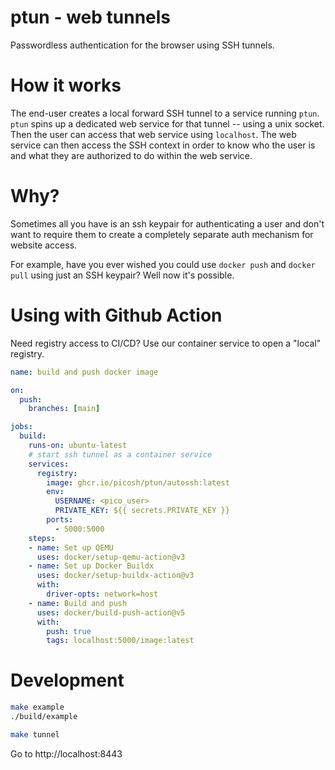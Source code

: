 # ptun - web tunnels

Passwordless authentication for the browser using SSH tunnels.

# How it works

The end-user creates a local forward SSH tunnel to a service running `ptun`.
`ptun` spins up a dedicated web service for that tunnel -- using a unix socket.
Then the user can access that web service using `localhost`. The web service can
then access the SSH context in order to know who the user is and what they are
authorized to do within the web service.

# Why?

Sometimes all you have is an ssh keypair for authenticating a user and don't
want to require them to create a completely separate auth mechanism for website
access.

For example, have you ever wished you could use `docker push` and `docker pull`
using just an SSH keypair? Well now it's possible.

# Using with Github Action

Need registry access to CI/CD?  Use our container service to open a "local"
registry.

```yml
name: build and push docker image

on:
  push:
    branches: [main]

jobs:
  build:
    runs-on: ubuntu-latest
    # start ssh tunnel as a container service
    services:
      registry:
        image: ghcr.io/picosh/ptun/autossh:latest
        env:
          USERNAME: <pico_user>
          PRIVATE_KEY: ${{ secrets.PRIVATE_KEY }}
        ports:
          - 5000:5000
    steps:
    - name: Set up QEMU
      uses: docker/setup-qemu-action@v3
    - name: Set up Docker Buildx
      uses: docker/setup-buildx-action@v3
      with:
        driver-opts: network=host
    - name: Build and push
      uses: docker/build-push-action@v5
      with:
        push: true
        tags: localhost:5000/image:latest
```

# Development

```bash
make example
./build/example
```

```bash
make tunnel
```

Go to http://localhost:8443
